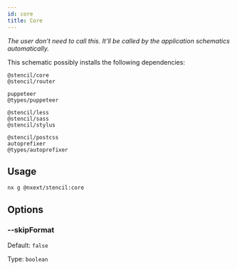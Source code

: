 ```yaml
---
id: core
title: Core
---
```


_The user don't need to call this. It'll be called by the application schematics automatically._

This schematic possibly installs the following dependencies:

```
@stencil/core
@stencil/router

puppeteer
@types/puppeteer

@stencil/less
@stencil/sass
@stencil/stylus

@stencil/postcss
autoprefixer
@types/autoprefixer
```

## Usage

```
nx g @nxext/stencil:core
```

## Options

### --skipFormat

Default: `false`

Type: `boolean`
